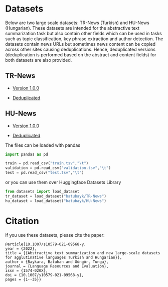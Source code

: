 # Datasets

Below are two large scale datasets: TR-News (Turkish) and HU-News (Hungarian). These datasets are intended for the abstractive text summarization task but also contain other fields which can be used in tasks such as topic classification, key phrase extraction and author detection. The datasets contain news URLs but sometimes news content can be copied across other sites causing deduplications. Hence, deduplicated versions (deduplication is performed based on the abstract and content fields) for both datasets are also provided. 

## TR-News

* [Version 1.0.0](https://drive.google.com/file/d/14MESFZp65H3TMvbh8QGoMfXDENdhizn9/view?usp=sharing)

* [Deduplicated](https://drive.google.com/file/d/1QzDQGkVOqsV4VyVryWdQ6Me5BDuwPCP5/view?usp=sharing)

## HU-News

* [Version 1.0.0](https://drive.google.com/file/d/1oiVRY9Nf5USIBpJS3TK7D-hF29Er1xH1/view?usp=sharing)

* [Deduplicated](https://drive.google.com/file/d/1lSVO7g-30Fgax6l3-LPoVRhAy0B2y3eM/view?usp=sharing)

The files can be loaded with pandas

```python
import pandas as pd

train = pd.read_csv("train.tsv","\t")
validation = pd.read_csv("validation.tsv","\t")
test = pd.read_csv("test.tsv","\t")
```
or you can use them over Huggingface Datasets Library

```python
from datasets import load_dataset
tr_dataset = load_dataset("batubayk/TR-News")
hu_dataset = load_dataset("batubayk/HU-News")
```
# Citation
If you use these datasets, please cite the paper:
    
    @article{10.1007/s10579-021-09568-y, 
    year = {2022}, 
    title = {{Abstractive text summarization and new large-scale datasets for agglutinative languages Turkish and Hungarian}}, 
    author = {Baykara, Batuhan and Güngör, Tunga}, 
    journal = {Language Resources and Evaluation}, 
    issn = {1574-020X}, 
    doi = {10.1007/s10579-021-09568-y},
    pages = {1--35}}
